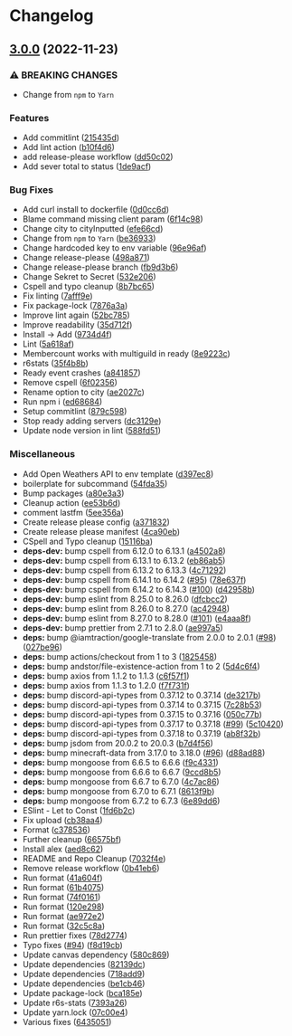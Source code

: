 # Changelog

## [3.0.0](https://github.com/KieranRobson/Clarence-Bot/compare/v2.6.1...v3.0.0) (2022-11-23)


### ⚠ BREAKING CHANGES

* Change from `npm` to `Yarn`

### Features

* Add commitlint ([215435d](https://github.com/KieranRobson/Clarence-Bot/commit/215435d10e54549023f67ed2f12842274fe1c81e))
* Add lint action ([b10f4d6](https://github.com/KieranRobson/Clarence-Bot/commit/b10f4d67467d50c05ea79b2b0ceb97c6ecb6b7b3))
* add release-please workflow ([dd50c02](https://github.com/KieranRobson/Clarence-Bot/commit/dd50c02a57f565b57bb1db495dbdb3a43608e897))
* Add sever total to status ([1de9acf](https://github.com/KieranRobson/Clarence-Bot/commit/1de9acfd3d3f59fe25581589bb943c389cc3fbc9))


### Bug Fixes

* Add curl install to dockerfile ([0d0cc6d](https://github.com/KieranRobson/Clarence-Bot/commit/0d0cc6d30d4f865f23bc46f2fd71312b2c5431cb))
* Blame command missing client param ([6f14c98](https://github.com/KieranRobson/Clarence-Bot/commit/6f14c983153d119d4e5be29a96fdd7e0831c1a50))
* Change city to cityInputted ([efe66cd](https://github.com/KieranRobson/Clarence-Bot/commit/efe66cd7aebd4b60a49b76fc822bae2063c9aa5b))
* Change from `npm` to `Yarn` ([be36933](https://github.com/KieranRobson/Clarence-Bot/commit/be36933d178e9fa4d66bdab15d041ee575c5995e))
* Change hardcoded key to env variable ([96e96af](https://github.com/KieranRobson/Clarence-Bot/commit/96e96af07be181a9dd6619031cbf155d2cf323d5))
* Change release-please ([498a871](https://github.com/KieranRobson/Clarence-Bot/commit/498a871c1eedd10e7e017f16e0617600357296c3))
* Change release-please branch ([fb9d3b6](https://github.com/KieranRobson/Clarence-Bot/commit/fb9d3b683d1145b76bc7d7260a506dbdd667944f))
* Change Sekret to Secret ([532e206](https://github.com/KieranRobson/Clarence-Bot/commit/532e2061581602d5ab4ba10d7423fc765bf1e620))
* Cspell and typo cleanup ([8b7bc65](https://github.com/KieranRobson/Clarence-Bot/commit/8b7bc65fd1d0dab042cd66b4a8a058b3a65441d4))
* Fix linting ([7afff9e](https://github.com/KieranRobson/Clarence-Bot/commit/7afff9eda09f3cf7ded818d6bee1023a44be05a1))
* Fix package-lock ([7876a3a](https://github.com/KieranRobson/Clarence-Bot/commit/7876a3a729fbadb52a3ab4338159ee8e70dab9b2))
* Improve lint again ([52bc785](https://github.com/KieranRobson/Clarence-Bot/commit/52bc7851021b571ab003f78fe7f67fca69aa77e1))
* Improve readability ([35d712f](https://github.com/KieranRobson/Clarence-Bot/commit/35d712f3fa3c1b02922b3d91eed165d39c1d0590))
* Install -&gt; Add ([9734d4f](https://github.com/KieranRobson/Clarence-Bot/commit/9734d4f110957d253d20743a612162bce8d5b55d))
* Lint ([5a618af](https://github.com/KieranRobson/Clarence-Bot/commit/5a618af71e27c73dc610c642d1a81ac3f6438b97))
* Membercount works with multiguild in ready ([8e9223c](https://github.com/KieranRobson/Clarence-Bot/commit/8e9223c992a933ec92b5682efd76fcb4cebde433))
* r6stats ([35f4b8b](https://github.com/KieranRobson/Clarence-Bot/commit/35f4b8bb276c38682c4547101623061d8aab77c9))
* Ready event crashes ([a841857](https://github.com/KieranRobson/Clarence-Bot/commit/a8418572ca096e1cdbb552e25d42149df258e10e))
* Remove cspell ([6f02356](https://github.com/KieranRobson/Clarence-Bot/commit/6f0235659420cee0ddf5a564bc18b931efc37d25))
* Rename option to city ([ae2027c](https://github.com/KieranRobson/Clarence-Bot/commit/ae2027cb066d035ecb9527aef3fefdfd0ffde0f5))
* Run npm i ([ed68684](https://github.com/KieranRobson/Clarence-Bot/commit/ed6868462f751fb425b4dd1f0dcfa1160eba89ab))
* Setup commitlint ([879c598](https://github.com/KieranRobson/Clarence-Bot/commit/879c5983c4c4be8cd09ed4bb2e4cc3eb0c081363))
* Stop ready adding servers ([dc3129e](https://github.com/KieranRobson/Clarence-Bot/commit/dc3129e5001c5b56210a76c2128a96a462aab408))
* Update node version in lint ([588fd51](https://github.com/KieranRobson/Clarence-Bot/commit/588fd5171f142234f6fcd915ab0039e93076ecb3))


### Miscellaneous

* Add Open Weathers API to env template ([d397ec8](https://github.com/KieranRobson/Clarence-Bot/commit/d397ec818b1f529ac211386dafdb422b333544e6))
* boilerplate for subcommand ([54fda35](https://github.com/KieranRobson/Clarence-Bot/commit/54fda350e3631c34e159e71845c5dc6d86db7c6b))
* Bump packages ([a80e3a3](https://github.com/KieranRobson/Clarence-Bot/commit/a80e3a3e9b9b85071ad477b886f7e6c331f55a3c))
* Cleanup action ([ee53b6d](https://github.com/KieranRobson/Clarence-Bot/commit/ee53b6d7582c230ab33764ec075d930cc69f0f94))
* comment lastfm ([5ee356a](https://github.com/KieranRobson/Clarence-Bot/commit/5ee356a397b98ca335b8af10800be1af612f646e))
* Create release please config ([a371832](https://github.com/KieranRobson/Clarence-Bot/commit/a3718321f7f0d604f29fbf116bfefb84e580bc96))
* Create release please manifest ([4ca90eb](https://github.com/KieranRobson/Clarence-Bot/commit/4ca90eb7e11f84b504ee9857c840788f1f4baf3c))
* CSpell and Typo cleanup ([15116ba](https://github.com/KieranRobson/Clarence-Bot/commit/15116bac86fca95e4b3a8181b2214ca3bbfa0a09))
* **deps-dev:** bump cspell from 6.12.0 to 6.13.1 ([a4502a8](https://github.com/KieranRobson/Clarence-Bot/commit/a4502a81fb36ffc51e60c3cb1832c227f181e87f))
* **deps-dev:** bump cspell from 6.13.1 to 6.13.2 ([eb86ab5](https://github.com/KieranRobson/Clarence-Bot/commit/eb86ab518a3db21cbd058dae187f4b72c1704bcc))
* **deps-dev:** bump cspell from 6.13.2 to 6.13.3 ([4c71292](https://github.com/KieranRobson/Clarence-Bot/commit/4c712920693ef40d4fb58de355bff41807985395))
* **deps-dev:** bump cspell from 6.14.1 to 6.14.2 ([#95](https://github.com/KieranRobson/Clarence-Bot/issues/95)) ([78e637f](https://github.com/KieranRobson/Clarence-Bot/commit/78e637fa68f63759164cc8592116103f21efeb49))
* **deps-dev:** bump cspell from 6.14.2 to 6.14.3 ([#100](https://github.com/KieranRobson/Clarence-Bot/issues/100)) ([d42958b](https://github.com/KieranRobson/Clarence-Bot/commit/d42958be0bef0507260ec5aa3feb4a3a7d128a5b))
* **deps-dev:** bump eslint from 8.25.0 to 8.26.0 ([dfcbcc2](https://github.com/KieranRobson/Clarence-Bot/commit/dfcbcc26d1650e4025010d283ee8eabf42f19f80))
* **deps-dev:** bump eslint from 8.26.0 to 8.27.0 ([ac42948](https://github.com/KieranRobson/Clarence-Bot/commit/ac429485d224cde137ab3a63f6a0dd457f9b5961))
* **deps-dev:** bump eslint from 8.27.0 to 8.28.0 ([#101](https://github.com/KieranRobson/Clarence-Bot/issues/101)) ([e4aaa8f](https://github.com/KieranRobson/Clarence-Bot/commit/e4aaa8f121d8b463f2d9771f790d7e5d284c6c59))
* **deps-dev:** bump prettier from 2.7.1 to 2.8.0 ([ae997a5](https://github.com/KieranRobson/Clarence-Bot/commit/ae997a515161844df787aa07b8d2165d29423ff4))
* **deps:** bump @iamtraction/google-translate from 2.0.0 to 2.0.1 ([#98](https://github.com/KieranRobson/Clarence-Bot/issues/98)) ([027be96](https://github.com/KieranRobson/Clarence-Bot/commit/027be96dd28437fd8f4620bc7a5487fe4ef3443c))
* **deps:** bump actions/checkout from 1 to 3 ([1825458](https://github.com/KieranRobson/Clarence-Bot/commit/18254584dd2ad9368ab10aa878dc6d941dd136e2))
* **deps:** bump andstor/file-existence-action from 1 to 2 ([5d4c6f4](https://github.com/KieranRobson/Clarence-Bot/commit/5d4c6f493a29f056e339532da019f090f3e9d204))
* **deps:** bump axios from 1.1.2 to 1.1.3 ([c6f57f1](https://github.com/KieranRobson/Clarence-Bot/commit/c6f57f1965321810faa6fc98d64362d5c215ea4e))
* **deps:** bump axios from 1.1.3 to 1.2.0 ([f7f731f](https://github.com/KieranRobson/Clarence-Bot/commit/f7f731f7d5896c919cc43da239f1f289f8d567be))
* **deps:** bump discord-api-types from 0.37.12 to 0.37.14 ([de3217b](https://github.com/KieranRobson/Clarence-Bot/commit/de3217b8ba71aa4bf69aa7bedf12759d4d742ef4))
* **deps:** bump discord-api-types from 0.37.14 to 0.37.15 ([7c28b53](https://github.com/KieranRobson/Clarence-Bot/commit/7c28b537d5335c5b98e95a2ecf963e316b3dcb5b))
* **deps:** bump discord-api-types from 0.37.15 to 0.37.16 ([050c77b](https://github.com/KieranRobson/Clarence-Bot/commit/050c77bf852f9a2873895cb75f3b757f2d0c9395))
* **deps:** bump discord-api-types from 0.37.17 to 0.37.18 ([#99](https://github.com/KieranRobson/Clarence-Bot/issues/99)) ([5c10420](https://github.com/KieranRobson/Clarence-Bot/commit/5c104206f272b0bec9116d8b8ba7c2beda00fb2e))
* **deps:** bump discord-api-types from 0.37.18 to 0.37.19 ([ab8f32b](https://github.com/KieranRobson/Clarence-Bot/commit/ab8f32b8a7b32ae4a6d8a73c2850ee66de7b88f4))
* **deps:** bump jsdom from 20.0.2 to 20.0.3 ([b7d4f56](https://github.com/KieranRobson/Clarence-Bot/commit/b7d4f569346476f7f478f6cbd7d6a37d56148570))
* **deps:** bump minecraft-data from 3.17.0 to 3.18.0 ([#96](https://github.com/KieranRobson/Clarence-Bot/issues/96)) ([d88ad88](https://github.com/KieranRobson/Clarence-Bot/commit/d88ad88e019ea243c48812351f38108a06275b39))
* **deps:** bump mongoose from 6.6.5 to 6.6.6 ([f9c4331](https://github.com/KieranRobson/Clarence-Bot/commit/f9c43316047ca092641955de6e93422d1df8c00f))
* **deps:** bump mongoose from 6.6.6 to 6.6.7 ([9ccd8b5](https://github.com/KieranRobson/Clarence-Bot/commit/9ccd8b58ab46cb70967999a06dd80eb7d4ab2e0d))
* **deps:** bump mongoose from 6.6.7 to 6.7.0 ([4c7ac86](https://github.com/KieranRobson/Clarence-Bot/commit/4c7ac8645175a8174a5339d959113a8336c322a3))
* **deps:** bump mongoose from 6.7.0 to 6.7.1 ([8613f9b](https://github.com/KieranRobson/Clarence-Bot/commit/8613f9b797b1b89a8c92524379d225a8d4400aaf))
* **deps:** bump mongoose from 6.7.2 to 6.7.3 ([6e89dd6](https://github.com/KieranRobson/Clarence-Bot/commit/6e89dd640ac2dec9114c024054dc7a4b2023b06f))
* ESlint - Let to Const ([1fd6b2c](https://github.com/KieranRobson/Clarence-Bot/commit/1fd6b2c994f7723abb3bb79b0ad4f732904abd2b))
* Fix upload ([cb38aa4](https://github.com/KieranRobson/Clarence-Bot/commit/cb38aa483a0cd9087f1cef8b1c703ec2d43c90fc))
* Format ([c378536](https://github.com/KieranRobson/Clarence-Bot/commit/c378536b61bc50164d0fc81bcd64ecaad893bbe8))
* Further cleanup ([66575bf](https://github.com/KieranRobson/Clarence-Bot/commit/66575bf6dec52015c541b1cc826dc00563bf72fd))
* Install alex ([aed8c62](https://github.com/KieranRobson/Clarence-Bot/commit/aed8c62f6babc825bdd61b16b306081f15443111))
* README and Repo Cleanup ([7032f4e](https://github.com/KieranRobson/Clarence-Bot/commit/7032f4ecc5be56e1e28ed5fdfb8ce89af850cd64))
* Remove release workflow ([0b41eb6](https://github.com/KieranRobson/Clarence-Bot/commit/0b41eb641952ddbe1ffd17d6f5352ac1972669de))
* Run format ([41a604f](https://github.com/KieranRobson/Clarence-Bot/commit/41a604f441eb3fe5454487247370d5ed6194c63c))
* Run format ([61b4075](https://github.com/KieranRobson/Clarence-Bot/commit/61b40752318c031d575a6e67ecb049d3f0236e5f))
* Run format ([74f0161](https://github.com/KieranRobson/Clarence-Bot/commit/74f0161d6292972a50fab3031cb331fa45557179))
* Run format ([120e298](https://github.com/KieranRobson/Clarence-Bot/commit/120e2981d9e487bb0149443d951902aeed47b8dc))
* Run format ([ae972e2](https://github.com/KieranRobson/Clarence-Bot/commit/ae972e21798c97250066a601c64bd92fe0dc2f66))
* Run format ([32c5c8a](https://github.com/KieranRobson/Clarence-Bot/commit/32c5c8ad64f26da702bdd5e6b34b35579f433f2a))
* Run prettier fixes ([78d2774](https://github.com/KieranRobson/Clarence-Bot/commit/78d2774ba006ddd991d61fab15e1ef6171c1f94a))
* Typo fixes ([#94](https://github.com/KieranRobson/Clarence-Bot/issues/94)) ([f8d19cb](https://github.com/KieranRobson/Clarence-Bot/commit/f8d19cbd3009a1346dd726b6e331786e8a80a3d8))
* Update canvas dependency ([580c869](https://github.com/KieranRobson/Clarence-Bot/commit/580c869ee2590c8384dfc5226ba5339b9edc610f))
* Update dependencies ([82139dc](https://github.com/KieranRobson/Clarence-Bot/commit/82139dcd31d478697022c0ec3e21c17f11b9c935))
* Update dependencies ([718add9](https://github.com/KieranRobson/Clarence-Bot/commit/718add9e7762734d09039afeb65952fd0bdbd979))
* Update dependencies ([be1cb46](https://github.com/KieranRobson/Clarence-Bot/commit/be1cb465711bb7bed73c890d341dedfbd4e03ebc))
* Update package-lock ([bca185e](https://github.com/KieranRobson/Clarence-Bot/commit/bca185e4820f015563d6caf3367edcf5497e6ec6))
* Update r6s-stats ([7393a26](https://github.com/KieranRobson/Clarence-Bot/commit/7393a2694abc465ccce530d4fb86e191554aaa42))
* Update yarn.lock ([07c00e4](https://github.com/KieranRobson/Clarence-Bot/commit/07c00e4e0120e7b49d8d1c98d805dfac8775a2e3))
* Various fixes ([6435051](https://github.com/KieranRobson/Clarence-Bot/commit/643505133f2b6e4816427e07df4f91c2a6ba9149))
